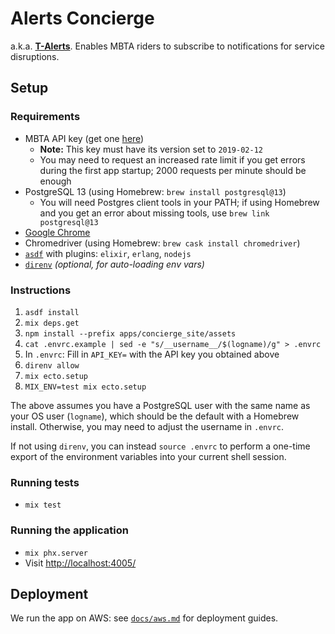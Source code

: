 # Alerts Concierge

a.k.a. **[T-Alerts](https://alerts.mbta.com/)**. Enables MBTA riders to
subscribe to notifications for service disruptions.

## Setup

### Requirements

- MBTA API key (get one [here](https://api-dev.mbtace.com))
  - **Note:** This key must have its version set to `2019-02-12`
  - You may need to request an increased rate limit if you get errors during
    the first app startup; 2000 requests per minute should be enough
- PostgreSQL 13 (using Homebrew: `brew install postgresql@13`)
  - You will need Postgres client tools in your PATH; if using Homebrew and you
    get an error about missing tools, use `brew link postgresql@13`
- [Google Chrome](https://www.google.com/chrome/)
- Chromedriver (using Homebrew: `brew cask install chromedriver`)
- [`asdf`](https://asdf-vm.com/) with plugins: `elixir`, `erlang`, `nodejs`
- [`direnv`](https://direnv.net/) _(optional, for auto-loading env vars)_

### Instructions

1. `asdf install`
2. `mix deps.get`
3. `npm install --prefix apps/concierge_site/assets`
4. `cat .envrc.example | sed -e "s/__username__/$(logname)/g" > .envrc`
5. In `.envrc`: Fill in `API_KEY=` with the API key you obtained above
6. `direnv allow`
7. `mix ecto.setup`
8. `MIX_ENV=test mix ecto.setup`

The above assumes you have a PostgreSQL user with the same name as your OS user
(`logname`), which should be the default with a Homebrew install. Otherwise, you
may need to adjust the username in `.envrc`.

If not using `direnv`, you can instead `source .envrc` to perform a one-time
export of the environment variables into your current shell session.

### Running tests

- `mix test`

### Running the application

- `mix phx.server`
- Visit <http://localhost:4005/>

## Deployment

We run the app on AWS: see [`docs/aws.md`](docs/aws.md) for deployment guides.
